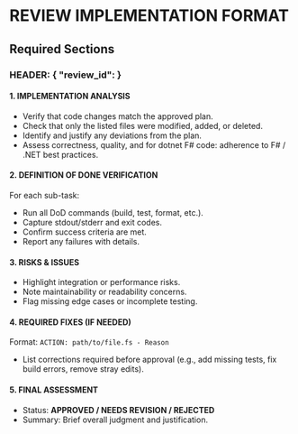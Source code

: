 # REVIEW IMPLEMENTATION FORMAT

## Required Sections

### HEADER: { "review_id": <id>}

#### 1. IMPLEMENTATION ANALYSIS
- Verify that code changes match the approved plan.  
- Check that only the listed files were modified, added, or deleted.  
- Identify and justify any deviations from the plan.  
- Assess correctness, quality, and for dotnet F# code: adherence to F# / .NET best practices.  

#### 2. DEFINITION OF DONE VERIFICATION
For each sub-task:  
- Run all DoD commands (build, test, format, etc.).  
- Capture stdout/stderr and exit codes.  
- Confirm success criteria are met.  
- Report any failures with details.  

#### 3. RISKS & ISSUES
- Highlight integration or performance risks.  
- Note maintainability or readability concerns.  
- Flag missing edge cases or incomplete testing.  

#### 4. REQUIRED FIXES (IF NEEDED)
Format: `ACTION: path/to/file.fs - Reason`  
- List corrections required before approval (e.g., add missing tests, fix build errors, remove stray edits).  

#### 5. FINAL ASSESSMENT
- Status: **APPROVED / NEEDS REVISION / REJECTED**  
- Summary: Brief overall judgment and justification.  
